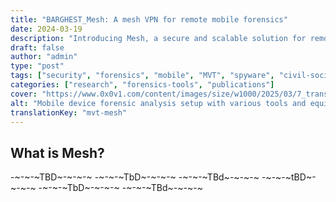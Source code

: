 ```yaml
---
title: "BARGHEST_Mesh: A mesh VPN for remote mobile forensics"
date: 2024-03-19
description: "Introducing Mesh, a secure and scalable solution for remote mobile forensic analysis that empowers civil society researchers to investigate spyware and malicious implants."
draft: false
author: "admin"
type: "post"
tags: ["security", "forensics", "mobile", "MVT", "spyware", "civil-society"]
categories: ["research", "forensics-tools", "publications"]
cover: "https://www.0x0v1.com/content/images/size/w1000/2025/03/7_transparent.png"
alt: "Mobile device forensic analysis setup with various tools and equipment."
translationKey: "mvt-mesh"
---
```


## What is Mesh?

-~-~-~TBD~-~-~-~
-~-~-~TbD~-~-~-~
-~-~-~TBd~-~-~-~
-~-~-~tBD~-~-~-~
-~-~-~TbD~-~-~-~
-~-~-~TBd~-~-~-~
